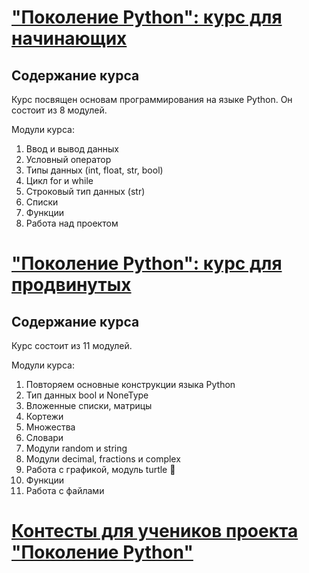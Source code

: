 # ["Поколение Python": курс для начинающих](https://stepik.org/course/58852)

## Содержание курса
Курс посвящен основам программирования на языке Python. Он состоит из 8 модулей.

Модули курса:

1. Ввод и вывод данных
2. Условный оператор
3. Типы данных (int, float, str, bool)
4. Цикл for и while
5. Строковый тип данных (str)
6. Списки
7. Функции
8. Работа над проектом

# ["Поколение Python": курс для продвинутых](https://stepik.org/course/68343)

## Содержание курса
Курс состоит из 11 модулей.

Модули курса:

1. Повторяем основные конструкции языка Python
2. Тип данных bool и NoneType
3. Вложенные списки, матрицы
4. Кортежи
5. Множества
6. Словари
7. Модули random и string
8. Модули decimal, fractions и complex
9. Работа с графикой, модуль turtle 🐢
10. Функции
11. Работа с файлами

# [Контесты для учеников проекта "Поколение Python"](https://stepik.org/course/92473)